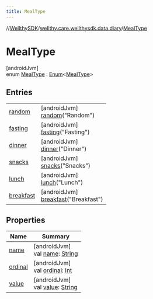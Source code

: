 ```yaml
---
title: MealType
---
```

//[WellthySDK](../../../index.html)/[wellthy.care.wellthysdk.data.diary](../index.html)/[MealType](index.html)



# MealType



[androidJvm]\
enum [MealType](index.html) : [Enum](https://kotlinlang.org/api/latest/jvm/stdlib/kotlin/-enum/index.html)&lt;[MealType](index.html)&gt;



## Entries


| | |
|---|---|
| [random](random/index.html) | [androidJvm]<br>[random](random/index.html)("Random") |
| [fasting](fasting/index.html) | [androidJvm]<br>[fasting](fasting/index.html)("Fasting") |
| [dinner](dinner/index.html) | [androidJvm]<br>[dinner](dinner/index.html)("Dinner") |
| [snacks](snacks/index.html) | [androidJvm]<br>[snacks](snacks/index.html)("Snacks") |
| [lunch](lunch/index.html) | [androidJvm]<br>[lunch](lunch/index.html)("Lunch") |
| [breakfast](breakfast/index.html) | [androidJvm]<br>[breakfast](breakfast/index.html)("Breakfast") |


## Properties


| Name | Summary |
|---|---|
| [name](../../wellthy.care.wellthysdk.data.profile.you/-gender/-male/index.html#-372974862%2FProperties%2F-1123460525) | [androidJvm]<br>val [name](../../wellthy.care.wellthysdk.data.profile.you/-gender/-male/index.html#-372974862%2FProperties%2F-1123460525): [String](https://kotlinlang.org/api/latest/jvm/stdlib/kotlin/-string/index.html) |
| [ordinal](../../wellthy.care.wellthysdk.data.profile.you/-gender/-male/index.html#-739389684%2FProperties%2F-1123460525) | [androidJvm]<br>val [ordinal](../../wellthy.care.wellthysdk.data.profile.you/-gender/-male/index.html#-739389684%2FProperties%2F-1123460525): [Int](https://kotlinlang.org/api/latest/jvm/stdlib/kotlin/-int/index.html) |
| [value](value.html) | [androidJvm]<br>val [value](value.html): [String](https://kotlinlang.org/api/latest/jvm/stdlib/kotlin/-string/index.html) |

